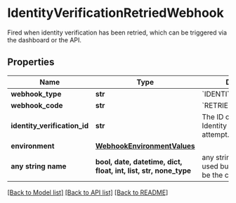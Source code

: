 # IdentityVerificationRetriedWebhook

Fired when identity verification has been retried, which can be triggered via the dashboard or the API.

## Properties
Name | Type | Description | Notes
------------ | ------------- | ------------- | -------------
**webhook_type** | **str** | &#x60;IDENTITY_VERIFICATION&#x60; | 
**webhook_code** | **str** | &#x60;RETRIED&#x60; | 
**identity_verification_id** | **str** | The ID of the associated Identity Verification attempt. | 
**environment** | [**WebhookEnvironmentValues**](WebhookEnvironmentValues.md) |  | 
**any string name** | **bool, date, datetime, dict, float, int, list, str, none_type** | any string name can be used but the value must be the correct type | [optional]

[[Back to Model list]](../README.md#documentation-for-models) [[Back to API list]](../README.md#documentation-for-api-endpoints) [[Back to README]](../README.md)


